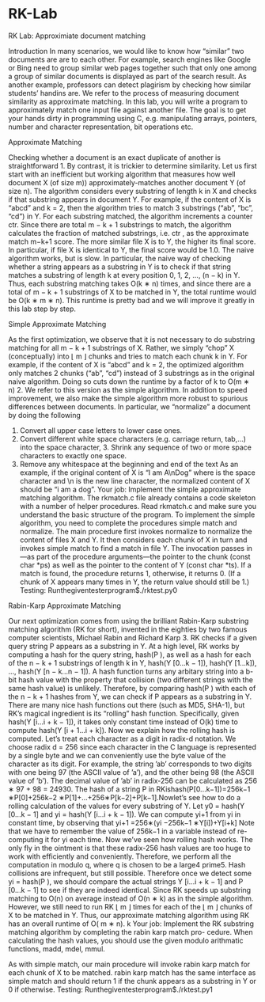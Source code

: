 # RK-Lab
RK Lab: Approximiate document matching

Introduction
In many scenarios, we would like to know how “similar” two documents are are to each other. For example, search engines like Google or Bing need to group similar web pages together such that only one among a group of similar documents is displayed as part of the search result. As another example, professors can detect plagirism by checking how similar students’ handins are. We refer to the process of measuring document similarity as approximate matching. In this lab, you will write a program to approximately match one input file against another file. The goal is to get your hands dirty in programming using C, e.g. manipulating arrays, pointers, number and character representation, bit operations etc.

Approximate Matching

Checking whether a document is an exact duplicate of another is straightforward 1. By contrast, it is trickier to determine similarity. Let us first start with an inefficient but working algorithm that measures how well document X (of size m)) approximately-matches another document Y (of size n). The algorithm considers
every substring of length k in X and checks if that substring appears in document Y. For example, if the
content of X is “abcd” and k = 2, then the algorithm tries to match 3 substrings (“ab”, “bc”, “cd”) in Y. For
each substring matched, the algorithm increments a counter ctr. Since there are total m − k + 1 substrings
to match, the algorithm calculates the fraction of matched substrings, i.e. ctr , as the approximate match m−k+1
score. The more similar file X is to Y, the higher its final score. In particular, if file X is identical to Y, the final score would be 1.0.
The naive algorithm works, but is slow. In particular, the naive way of checking whether a string appears as a substring in Y is to check if that string matches a substring of length k at every position 0, 1, 2, ..., (n − k) in Y. Thus, each substring matching takes O(k ∗ n) times, and since there are a total of m − k + 1 substrings of X to be matched in Y, the total runtime would be O(k ∗ m ∗ n). This runtime is pretty bad and we will improve it greatly in this lab step by step.

Simple Approximate Matching

As the first optimization, we observe that it is not necessary to do substring matching for all m − k + 1 substrings of X. Rather, we simply “chop” X (conceptually) into ⌊ m ⌋ chunks and tries to match each chunk
k
in Y. For example, if the content of X is “abcd” and k = 2, the optimized algorithm only matches 2 chunks (“ab”, “cd”) instead of 3 substrings as in the original naive algorithm. Doing so cuts down the runtime by a factor of k to O(m ∗ n) 2. We refer to this version as the simple algorithm.
In addition to speed improvement, we also make the simple algorithm more robust to spurious differences between documents. In particular, we “normalize” a document by doing the following
1. Convert all upper case letters to lower case ones.
2. Convert different white space characters (e.g. carriage return, tab,...) into the space character, 3. Shrink any sequence of two or more space characters to exactly one space.
4. Remove any whitespace at the beginning and end of the text
As an example, if the original content of X is “I am             A\nDog” where       is the space character and \n is the new line character, the normalized content of X should be “i am a dog”.
Your job: Implement the simple approximate matching algorithm. The rkmatch.c file already contains a code skeleton with a number of helper procedures. Read rkmatch.c and make sure you understand the basic structure of the program. To implement the simple algorithm, you need to complete the procedures simple match and normalize.
The main procedure first invokes normalize to normalize the content of files X and Y. It then considers each chunk of X in turn and invokes simple match to find a match in file Y. The invocation passes in—as part of the procedure arguments—the pointer to the chunk (const char *ps) as well as the pointer to the content of Y (const char *ts). If a match is found, the procedure returns 1, otherwise, it returns 0. (If a chunk of X appears many times in Y, the return value should still be 1.)
Testing: Runthegiventesterprogram$./rktest.py0

Rabin-Karp Approximate Matching

Our next optimization comes from using the brilliant Rabin-Karp substring matching algorithm (RK for short), invented in the eighties by two famous computer scientists, Michael Rabin and Richard Karp 3.
RK checks if a given query string P appears as a substring in Y. At a high level, RK works by computing a hash for the query string, hash(P ), as well as a hash for each of the n − k + 1 substrings of length k in Y, hash(Y [0...k − 1]), hash(Y [1...k]), ..., hash(Y [n − k...n − 1]). A hash function turns any arbitary string into a b-bit hash value with the property that collision (two different strings with the same hash value) is unlikely. Therefore, by comparing hash(P ) with each of the n − k + 1 hashes from Y, we can check if P appears as a substring in Y. There are many nice hash functions out there (such as MD5, SHA-1), but RK’s magical ingredient is its “rolling” hash function. Specifically, given hash(Y [i...i + k − 1]), it takes only constant time instead of O(k) time to compute hash(Y [i + 1...i + k]).
Now we explain how the rolling hash is computed. Let’s treat each character as a digit in radix-d notation. We choose radix d = 256 since each character in the C language is represented by a single byte and we can conveniently use the byte value of the character as its digit. For example, the string ’ab’ corresponds to two digits with one being 97 (the ASCII value of ’a’), and the other being 98 (the ASCII value of ’b’). The decimal value of ’ab’ in radix-256 can be calculated as 256 ∗ 97 + 98 = 24930. The hash of a string P in RKishash(P[0...k−1])=256k−1 ∗P[0]+256k−2 ∗P[1]+...+256∗P[k−2]+P[k−1].Nowlet’s see how to do a rolling calculation of the values for every substring of Y. Let y0 = hash(Y [0...k − 1] and yi = hash(Y [i...i + k − 1]). We can compute yi+1 from yi in constant time, by observing that
yi+1 =256∗(yi −256k−1 ∗Y[i])+Y[i+k]
Note that we have to remember the value of 256k−1 in a variable instead of re-computing it for yi each time.
Now we’ve seen how rolling hash works. The only fly in the ointment is that these radix-256 hash values are too huge to work with efficiently and conveniently. Therefore, we perform all the computation in modulo q, where q is chosen to be a large4 prime5. Hash collisions are infrequent, but still possible. Therefore once we detect some yi = hash(P ), we should compare the actual strings Y [i...i + k − 1] and P [0...k − 1] to see if they are indeed identical.
Since RK speeds up substring matching to O(n) on average instead of O(n ∗ k) as in the simple algorithm. However, we still need to run RK ⌊ m ⌋ times for each of the ⌊ m ⌋ chunks of X to be matched in Y. Thus, our
approximate matching algorithm using RK has an overall runtime of O( m ∗ n). k
Your job: Implement the RK substring matching algorithm by completing the rabin karp match pro- cedure. When calculating the hash values, you should use the given modulo arithmatic functions, madd, mdel, mmul.

As with simple match, our main procedure will invoke rabin karp match for each chunk of X to be matched. rabin karp match has the same interface as simple match and should return 1 if the chunk appears as a substring in Y or 0 if otherwise.
Testing: Runthegiventesterprogram$./rktest.py1
